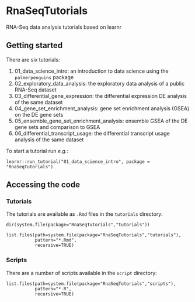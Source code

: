 # RnaSeqTutorials
RNA-Seq data analysis tutorials based on learnr

## Getting started

There are six tutorials:

1. 01_data_science_intro: an introduction to data science using the `palmerpenguins` package
2. 02_exploratory_data_analysis: the exploratory data analysis of a public RNA-Seq dataset
3. 03_differential_gene_expression: the differential expression DE analysis of the same dataset
4. 04_gene_set_enrichment_analysis: gene set enrichment analysis (GSEA) on the DE gene sets
5. 05_ensemble_gene_set_enrichment_analysis: ensemble GSEA of the DE gene sets and comparison to GSEA
6. 06_differential_transcript_usage: the differential transcript usage analysis of the same dataset

To start a tutorial run _e.g._:
```{r tutorial}
learnr::run_tutorial("01_data_science_intro", package = "RnaSeqTutorials")
```

## Accessing the code
### Tutorials
The tutorials are available as `.Rmd` files in the `tutorials` directory:
```{r tutorial list}
dir(system.file(package="RnaSeqTutorials","tutorials"))
```

```{r tutorial paths}
list.files(path=system.file(package="RnaSeqTutorials","tutorials"),
           pattern="*.Rmd",
           recursive=TRUE)
```

### Scripts
There are a number of scripts available in the `script` directory:
```{r script paths}
list.files(path=system.file(package="RnaSeqTutorials","scripts"),
           pattern="*.R",
           recursive=TRUE)
```
